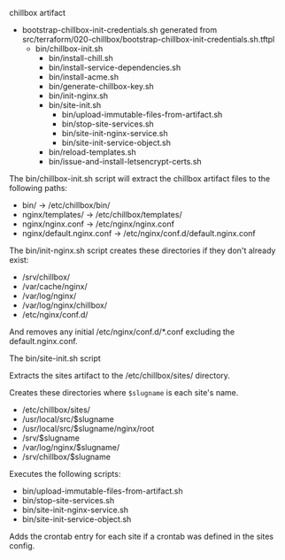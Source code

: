 chillbox artifact 

- bootstrap-chillbox-init-credentials.sh generated from src/terraform/020-chillbox/bootstrap-chillbox-init-credentials.sh.tftpl
    - bin/chillbox-init.sh
        - bin/install-chill.sh
        - bin/install-service-dependencies.sh
        - bin/install-acme.sh
        - bin/generate-chillbox-key.sh
        - bin/init-nginx.sh
        - bin/site-init.sh
            - bin/upload-immutable-files-from-artifact.sh
            - bin/stop-site-services.sh
            - bin/site-init-nginx-service.sh
            - bin/site-init-service-object.sh
        - bin/reload-templates.sh
        - bin/issue-and-install-letsencrypt-certs.sh

The bin/chillbox-init.sh script will extract the chillbox artifact files to the following
paths:

- bin/ -> /etc/chillbox/bin/
- nginx/templates/ -> /etc/chillbox/templates/
- nginx/nginx.conf -> /etc/nginx/nginx.conf
- nginx/default.nginx.conf -> /etc/nginx/conf.d/default.nginx.conf

The bin/init-nginx.sh script creates these directories if they don't already
exist:

- /srv/chillbox/
- /var/cache/nginx/
- /var/log/nginx/
- /var/log/nginx/chillbox/
- /etc/nginx/conf.d/

And removes any initial /etc/nginx/conf.d/*.conf excluding the
default.nginx.conf.

The bin/site-init.sh script

Extracts the sites artifact to the /etc/chillbox/sites/ directory.

Creates these directories where `$slugname` is each site's name.

- /etc/chillbox/sites/
- /usr/local/src/$slugname
- /usr/local/src/$slugname/nginx/root
- /srv/$slugname
- /var/log/nginx/$slugname/
- /srv/chillbox/$slugname

Executes the following scripts:

- bin/upload-immutable-files-from-artifact.sh
- bin/stop-site-services.sh
- bin/site-init-nginx-service.sh
- bin/site-init-service-object.sh

Adds the crontab entry for each site if a crontab was defined in the sites
config.
